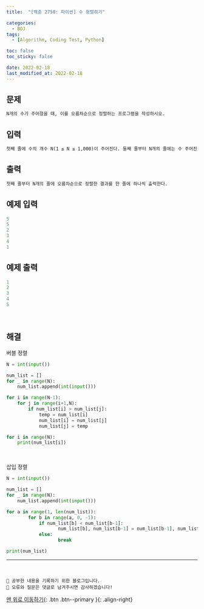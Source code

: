```yaml
---
title:  "[백준 2750: 파이썬] 수 정렬하기" 

categories:
  - BOJ
tags:
  - [Algorithm, Coding Test, Python]

toc: false
toc_sticky: false

date: 2022-02-18
last_modified_at: 2022-02-18
---
```


## 문제

```html
N개의 수가 주어졌을 때, 이를 오름차순으로 정렬하는 프로그램을 작성하시오.
```


## 입력  
```html
첫째 줄에 수의 개수 N(1 ≤ N ≤ 1,000)이 주어진다. 둘째 줄부터 N개의 줄에는 수 주어진다. 이 수는 절댓값이 1,000보다 작거나 같은 정수이다. 수는 중복되지 않는다.
```

## 출력 
```html 
첫째 줄부터 N개의 줄에 오름차순으로 정렬한 결과를 한 줄에 하나씩 출력한다.
```

## 예제 입력
```python
5
5
2
3
4
1
```

## 예제 출력
```python
1
2
3
4
5
```

<br>

## 해결

버블 정렬
```python
N = int(input())

num_list = []
for _ in range(N):
    num_list.append(int(input()))

for i in range(N-1):
    for j in range(i+1,N):
        if num_list[i] > num_list[j]:
            temp = num_list[i]
            num_list[i] = num_list[j]
            num_list[j] = temp

for i in range(N):
    print(num_list[i])
```

<br>

삽입 정렬
```python
N = int(input())

num_list = []
for _ in range(N):
    num_list.append(int(input()))

for a in range(1, len(num_list)):
        for b in range(a, 0, -1):
            if num_list[b] < num_list[b-1]:
                   num_list[b], num_list[b-1] = num_list[b-1], num_list[b]
            else:
                   break

print(num_list)
```



***
<br>

    💾 공부한 내용을 기록하기 위한 블로그입니다.
    📄 오류와 질문은 댓글로 남겨주시면 감사하겠습니다!

[맨 위로 이동하기](#){: .btn .btn--primary }{: .align-right}